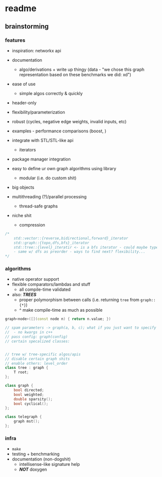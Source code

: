 # readme

## brainstorming

### features

- inspiration: networkx api

- documentation
    - algo/derivations + write up thingy (data - "we chose this graph representation based on these benchmarks we did: xd")

- ease of use
    - simple algos correctly & quickly
- header-only
- flexibility/parameterization
- robust (cycles, negative edge weights, invalid inputs, etc)
- examples - performance comparisons (boost, )
- integrate with STL/STL-like api
  - iterators
- package manager integration
- easy to define ur own graph algorithms using library
  - modular (i.e. do custom shit)
- big objects
- multithreading (?)/parallel processing
  - thread-safe graphs
- niche shit
  - compression

```cpp
/*
    std::vector::{reverse,bidirectional,forward}_iterator
    std::graph::{topo,dfs,bfs}_iterator
    std::tree::{level}_iteratir <- is a bfs iterator - could maybe typedef it for clarity
    - same w/ dfs as preorder - ways to find next? flexibility...
*/
```

### algorithms

- native operator support
- flexible comparators/lambdas and stuff
  - all compile-time validated
- also: **_TREES_**
  - proper polymorphism between calls (i.e. returning `tree` from `graph::{*}`)
  - ^ make compile-time as much as possible

```cc
graph<node>([](const node n) { return n.value; })

// spam parameters -> graph(a, b, c); what if you just want to specify c?
//  - no kwargs in c++
// pass config: graph(config)
// certain specalized classes:


// tree w/ tree-specific algos/apis
// disable certain graph shits
// enable others: level_order
class tree : graph {
    T root;
};

class graph {
    bool directed;
    bool weighted;
    double sparsity();
    bool cyclical();
};

class telegraph {
    graph mst();
};
```

### infra

- `make`
- testing + benchmarking
- documentation (non-dogshit)
  - intellisense-like signature help
  - **_NOT_** doxygen
